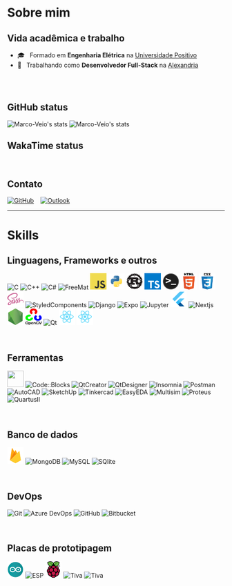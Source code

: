 # Sobre mim
## Vida acadêmica e trabalho
- 🎓 &nbsp; Formado em **Engenharia Elétrica** na <a href="https://www.up.edu.br/">Universidade Positivo</a>
- 💼 &nbsp; Trabalhando como **Desenvolvedor Full-Stack** na <a href="https://alexandria.solar/">Alexandria</a>

<br/>
<br/>

## GitHub status
![Marco-Veio's stats](https://github-readme-stats.vercel.app/api?username=marco-veio&show_icons=true&theme=tokyonight&cache_seconds=1800&hide_border=true&include_all_commits=true&count_private=true)
![Marco-Veio's stats](https://github-readme-stats.vercel.app/api/top-langs/?username=marco-veio&hide_border=true&layout=compact&langs_count=16&theme=tokyonight)

## WakaTime status
<!--START_SECTION:waka-->
<!--END_SECTION:waka-->

<br/>

## Contato
[![GitHub](https://img.shields.io/github/followers/Marco-Veio?label=follow&style=social)](https://github.com/Marco-Veio)
&nbsp;&nbsp;
[![Outlook](https://img.shields.io/badge/Outlook-0078D4?style=flat-square&logo=microsoft-outlook&logoColor=white)](https://mail.google.com/mail/u/0/?fs=1&to=joao.alceu.rigon@gmail.com&tf=cm)
<!-- [![Outlook](https://img.shields.io/badge/Outlook-0078D4?style=flat-square&logo=microsoft-outlook&logoColor=white)](mailto:marco_a_thomaz@hotmail.com) -->

---

# Skills
## Linguagens, Frameworks e outros
<p align="left">
<img width="38" height="38" src="https://img.icons8.com/color/48/000000/c-programming.png" alt="C" />
<img width="38" height="38" src="https://img.icons8.com/color/48/000000/c-plus-plus-logo.png" alt="C++" />
<img width="38" height="38"src="https://img.icons8.com/color/48/000000/c-sharp-logo.png" alt="C#" />
<img width="38" height="38" src="https://upload.wikimedia.org/wikipedia/commons/5/51/FreeMat.png" alt="FreeMat" />
<img width="38" height="38" src="https://raw.githubusercontent.com/github/explore/80688e429a7d4ef2fca1e82350fe8e3517d3494d/topics/javascript/javascript.png" alt="Javascript"/>
<img width="38" height="38" src="https://raw.githubusercontent.com/github/explore/80688e429a7d4ef2fca1e82350fe8e3517d3494d/topics/python/python.png" alt="Python"/>
<img width="38" height="38" src="https://raw.githubusercontent.com/github/explore/80688e429a7d4ef2fca1e82350fe8e3517d3494d/topics/rust/rust.png" alt="Rust">
<img width="38" height="38" src="https://raw.githubusercontent.com/github/explore/80688e429a7d4ef2fca1e82350fe8e3517d3494d/topics/typescript/typescript.png" alt="Typescript"/>
<img width="38" height="38" src="https://raw.githubusercontent.com/github/explore/80688e429a7d4ef2fca1e82350fe8e3517d3494d/topics/terminal/terminal.png" alt="Terminal">
<img width="38" height="38" src="https://raw.githubusercontent.com/github/explore/80688e429a7d4ef2fca1e82350fe8e3517d3494d/topics/html/html.png" alt="HTML"/>
<img width="38" height="38" src="https://raw.githubusercontent.com/github/explore/80688e429a7d4ef2fca1e82350fe8e3517d3494d/topics/css/css.png" alt="CSS"/>
<img width="38" height="38" src="https://raw.githubusercontent.com/github/explore/80688e429a7d4ef2fca1e82350fe8e3517d3494d/topics/sass/sass.png" alt="Sass"/>
<img width="38" height="38" src="https://cdn.icon-icons.com/icons2/2107/PNG/512/file_type_styled_icon_130142.png" alt="StyledComponents"/>
<img width="38" height="38" src="https://cdn.icon-icons.com/icons2/2107/PNG/512/file_type_django_icon_130645.png" alt="Django"/>
<img width="38" height="38" src="https://cdn.icon-icons.com/icons2/2148/PNG/512/expo_icon_132404.png" alt="Expo"/>
<img width="38" height="38" src="https://jupyter.org/assets/main-logo.svg" alt="Jupyter"/>
<img width="38" height="38" src="https://raw.githubusercontent.com/github/explore/80688e429a7d4ef2fca1e82350fe8e3517d3494d/topics/flutter/flutter.png" alt="Flutter"/>
<img width="38" height="38" src="https://cdn.icon-icons.com/icons2/2148/PNG/512/nextjs_icon_132160.png" alt="Nextjs"/>
<img width="38" height="38" src="https://raw.githubusercontent.com/github/explore/80688e429a7d4ef2fca1e82350fe8e3517d3494d/topics/nodejs/nodejs.png" alt="Qt"/>
<img width="38" height="38" src="https://raw.githubusercontent.com/github/explore/80688e429a7d4ef2fca1e82350fe8e3517d3494d/topics/opencv/opencv.png" alt="OpenCV"/>
<img width="38" height="38" src="https://cdn.icon-icons.com/icons2/1381/PNG/512/qt_94938.png" alt="Qt"/>
<img width="38" height="38" src="https://raw.githubusercontent.com/github/explore/80688e429a7d4ef2fca1e82350fe8e3517d3494d/topics/react/react.png" alt="React"/>
<img width="38" height="38" src="https://raw.githubusercontent.com/github/explore/80688e429a7d4ef2fca1e82350fe8e3517d3494d/topics/react-native/react-native.png" alt="React Native"/>
</p>

<br/>

## Ferramentas
<p align="left">
<img width="38" height="38" src="https://cdn.icon-icons.com/icons2/2107/PNG/512/file_type_vscode_icon_130084.png">
<img width="38" height="38" src="https://www.codeblocks.org/images/logo160.png" alt="Code::Blocks">
<img width="38" height="38" src="https://cdn.icon-icons.com/icons2/159/PNG/256/qtproject_qtcreator_qt_22392.png" alt="QtCreator"/>
<img width="38" height="38" src="https://cdn.icon-icons.com/icons2/159/PNG/256/designer_qt4_qt_22418.png" alt="QtDesigner"/>
<img width="38" height="38" src="https://cdn.icon-icons.com/icons2/1381/PNG/512/insomnia_94603.png" alt="Insomnia"/>
<img width="38" height="38" src="https://cdn.icon-icons.com/icons2/3053/PNG/512/postman_alt_macos_bigsur_icon_189814.png" alt="Postman">
<img width="38" height="38" src="https://img.icons8.com/fluency/48/000000/autocad.png" alt="AutoCAD">
<img width="38" height="38" src="https://cdn.icon-icons.com/icons2/195/PNG/256/Google_Sketchup_23504.png" alt="SketchUp">
<img width="80" height="38" src="https://editor.tinkercad.com/assets_1aucsp/js/tinkercad-frontend/assets/images/tinkercad-lockup-color.svg" alt="Tinkercad">
<img width="38" height="38" src="https://pbs.twimg.com/profile_images/1128512412536020992/mzyCrj_h.png" alt="EasyEDA">
<img width="38" height="38" src="https://ni.scene7.com/is/image/ni/Multisim_BG?$ni-icon-pm$" alt="Multisim">
<img width="38" height="38" src="https://upload.wikimedia.org/wikipedia/en/5/5a/Proteus_Design_Suite_Atom_Logo.png" alt="Proteus">
<img width="38" height="38" src="https://lh3.googleusercontent.com/proxy/eloBpHCZCHkUl0aFC0fDZRudrW6f3zhZdCBqLYcVTEFXZsnpJXMXpFGznvLJDo1Au3IH4-djoEwgSrIYNOGW4KILaGasZwnQmHCY" alt="QuartusII"/>
</p>

<br/>

## Banco de dados
<p align="left">
<img width="38" height="38" src="https://raw.githubusercontent.com/github/explore/80688e429a7d4ef2fca1e82350fe8e3517d3494d/topics/firebase/firebase.png" alt="Firebase"/>
<img width="38" height="38" src="https://cdn.icon-icons.com/icons2/2415/PNG/512/mongodb_original_logo_icon_146424.png" alt="MongoDB"/>
<img width="38" height="38" src="https://cdn.icon-icons.com/icons2/2415/PNG/512/mysql_original_logo_icon_146416.png" alt="MySQL"/>
<img width="38" height="38" src="https://cdn.icon-icons.com/icons2/2107/PNG/512/file_type_sqlite_icon_130153.png" alt="SQlite"/>
</p>

<br/>

## DevOps
<p align="left">
<img width="38" height="38" src="https://cdn.icon-icons.com/icons2/2107/PNG/512/file_type_git_icon_130581.png" alt="Git"/>
<img width="38" height="38" src="https://cdn.iconscout.com/icon/free/png-256/azure-devops-3521296-2944715.png" alt="Azure DevOps" />
<img width="38" height="38" src="https://cdn.icon-icons.com/icons2/936/PNG/512/github-logo_icon-icons.com_73546.png" alt="GitHub"/>
<img width="38" height="38" src="https://cdn.iconscout.com/icon/free/png-256/bitbucket-3521305-2944724.png" alt="Bitbucket"/>
</p>

<br/>

## Placas de prototipagem
<p align="left">
<img width="38" height="38" src="https://raw.githubusercontent.com/github/explore/80688e429a7d4ef2fca1e82350fe8e3517d3494d/topics/arduino/arduino.png" alt="Arduino"/>
<img width="38" height="38"src="https://cdn.icon-icons.com/icons2/2108/PNG/512/espressif_icon_130944.png" alt="ESP">
<img width="38" height="38" src="https://raw.githubusercontent.com/github/explore/80688e429a7d4ef2fca1e82350fe8e3517d3494d/topics/raspberry-pi/raspberry-pi.png" alt="Raspberry"/>
<img width="38" height="38" src="https://cdn.icon-icons.com/icons2/41/PNG/128/texasinstrumentscpu_hardware_7156.png" alt="Tiva"/>
<img width="80" height="38" src="https://upload.wikimedia.org/wikipedia/commons/thumb/5/52/Altera_logo.svg/1280px-Altera_logo.svg.png" alt="Tiva"/>
</p>
